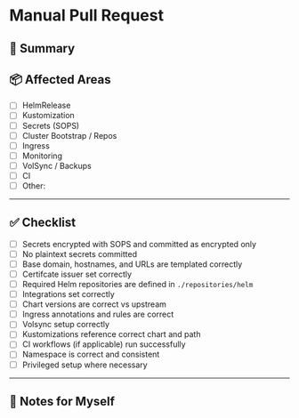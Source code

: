 # Manual Pull Request

## 🚀 Summary

<!-- Describe what you've changed and why. Be concise but clear. -->

## 📦 Affected Areas

- [ ] HelmRelease
- [ ] Kustomization
- [ ] Secrets (SOPS)
- [ ] Cluster Bootstrap / Repos
- [ ] Ingress
- [ ] Monitoring
- [ ] VolSync / Backups
- [ ] CI
- [ ] Other: <!-- Specify -->

---

## ✅ Checklist

- [ ] Secrets encrypted with SOPS and committed as encrypted only
- [ ] No plaintext secrets committed
- [ ] Base domain, hostnames, and URLs are templated correctly
- [ ] Certifcate issuer set correctly
- [ ] Required Helm repositories are defined in `./repositories/helm`
- [ ] Integrations set correctly
- [ ] Chart versions are correct vs upstream
- [ ] Ingress annotations and rules are correct
- [ ] Volsync setup correctly
- [ ] Kustomizations reference correct chart and path
- [ ] CI workflows (if applicable) run successfully
- [ ] Namespace is correct and consistent
- [ ] Privileged setup where necessary

---

## 🧠 Notes for Myself

<!-- Leave any reminders, notes, or follow-ups for future you here. -->
